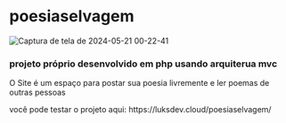 # poesiaselvagem


![Captura de tela de 2024-05-21 00-22-41](https://github.com/Lukasrangel/poesiaselvagem/assets/103273579/a3f6f214-e9d3-40cc-ae59-414107ec8dbf)

<h3> projeto próprio desenvolvido em php usando arquiterua mvc </h3>

<p> O Site é um espaço para postar sua poesia livremente e ler poemas de outras pessoas </p>

<p> você pode testar o projeto aqui:  https://luksdev.cloud/poesiaselvagem/ </p>
